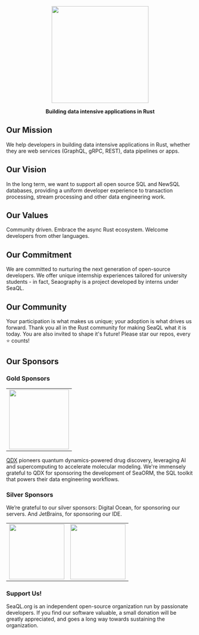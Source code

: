 <div align="center">

  <a href="https://www.sea-ql.org" target="_blank">
    <img src="https://raw.githubusercontent.com/SeaQL/sea-query/master/docs/SeaQL logo dual.png" width="260"/>
  </a>

  <p>
    <strong>Building data intensive applications in Rust</strong>
  </p>

</div>

## Our Mission
We help developers in building data intensive applications in Rust, whether they are web services (GraphQL, gRPC, REST), data pipelines or apps.

## Our Vision
In the long term, we want to support all open source SQL and NewSQL databases, providing a uniform developer experience to transaction processing, stream processing and other data engineering work.

## Our Values
Community driven. Embrace the async Rust ecosystem. Welcome developers from other languages.

## Our Commitment

We are committed to nurturing the next generation of open-source developers.
We offer unique internship experiences tailored for university students - in fact, Seaography is a project developed by interns under SeaQL.

## Our Community

Your participation is what makes us unique; your adoption is what drives us forward. Thank you all in the Rust community for making SeaQL what it is today. You are also invited to shape it's future! Please star our repos, every ⭐ counts!

## Our Sponsors

### Gold Sponsors

<table>
  <tbody>
    <tr>
      <td>
        <a href="https://qdx.co/">
          <img src="https://www.sea-ql.org/static/sponsors/QDX.svg" width="160"/>
        </a>
      </td>
    </tr>
  </tbody>
</table>

[QDX](https://qdx.co/) pioneers quantum dynamics-powered drug discovery, leveraging AI and supercomputing to accelerate molecular modeling.
We're immensely grateful to QDX for sponsoring the development of SeaORM, the SQL toolkit that powers their data engineering workflows.

### Silver Sponsors

We’re grateful to our silver sponsors: Digital Ocean, for sponsoring our servers. And JetBrains, for sponsoring our IDE.

<table>
  <tbody>
    <tr>
      <td><a href="https://www.digitalocean.com/"><img src="https://www.sea-ql.org/img/sponsors/DigitalOcean.svg" width="148"/></a></td>
      <td><a href="https://www.jetbrains.com/"><img src="https://www.sea-ql.org/img/sponsors/JetBrains.svg" width="148"/></a></td>
    </tr>
  </tbody>
</table>

### Support Us!

SeaQL.org is an independent open-source organization run by passionate developers.
If you find our software valuable, a small donation will be greatly appreciated, and goes a long way towards sustaining the organization.
